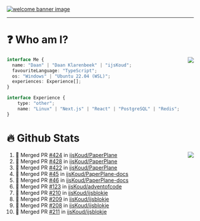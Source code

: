 <h1 align="center" style="display:none;"></h1>

<a href="https://ijskoud.dev/"><img src="https://cdn.ijskoud.dev/files/IIcds5oPKl.png" alt="welcome banner image" /></a>

---

# ❓ Who am I?

<img align="right" src="http://gh-stats.ijskoud.dev/api/top-langs?username=ijsKoud&cache_seconds=1800&layout=compact&hide_border=true&hide_rank=true&show_icons=true&theme=dark&title_color=ffffff&hide_border=true&locale=en" />

```typescript
interface Me {
  name: "Daan" | "Daan Klarenbeek" | "ijsKoud";
  favouriteLanguage: "TypeScript";
  os: "Windows" | "Ubuntu 22.04 (WSL)";
  experiences: Experience[];
}

interface Experience {
    type: "other";
    name: "Linux" | "Next.js" | "React" | "PostgreSQL" | "Redis";
}
```

# 🔥 Github Stats

<img align="right" src="http://gh-stats.ijskoud.dev/api? username=ijsKoud&cache_seconds=1800&hide_border=true&hide_rank=true&show_icons=true&theme=dark&title_color=ffffff&hide_border=true&locale=en">

<!--START_SECTION:activity-->
1. 🎉 Merged PR [#424](https://github.com/ijsKoud/PaperPlane/pull/424) in [ijsKoud/PaperPlane](https://github.com/ijsKoud/PaperPlane)
2. 🎉 Merged PR [#428](https://github.com/ijsKoud/PaperPlane/pull/428) in [ijsKoud/PaperPlane](https://github.com/ijsKoud/PaperPlane)
3. 🎉 Merged PR [#422](https://github.com/ijsKoud/PaperPlane/pull/422) in [ijsKoud/PaperPlane](https://github.com/ijsKoud/PaperPlane)
4. 🎉 Merged PR [#45](https://github.com/ijsKoud/PaperPlane-docs/pull/45) in [ijsKoud/PaperPlane-docs](https://github.com/ijsKoud/PaperPlane-docs)
5. 🎉 Merged PR [#46](https://github.com/ijsKoud/PaperPlane-docs/pull/46) in [ijsKoud/PaperPlane-docs](https://github.com/ijsKoud/PaperPlane-docs)
6. 🎉 Merged PR [#123](https://github.com/ijsKoud/adventofcode/pull/123) in [ijsKoud/adventofcode](https://github.com/ijsKoud/adventofcode)
7. 🎉 Merged PR [#210](https://github.com/ijsKoud/ijsblokje/pull/210) in [ijsKoud/ijsblokje](https://github.com/ijsKoud/ijsblokje)
8. 🎉 Merged PR [#209](https://github.com/ijsKoud/ijsblokje/pull/209) in [ijsKoud/ijsblokje](https://github.com/ijsKoud/ijsblokje)
9. 🎉 Merged PR [#208](https://github.com/ijsKoud/ijsblokje/pull/208) in [ijsKoud/ijsblokje](https://github.com/ijsKoud/ijsblokje)
10. 🎉 Merged PR [#211](https://github.com/ijsKoud/ijsblokje/pull/211) in [ijsKoud/ijsblokje](https://github.com/ijsKoud/ijsblokje)
<!--END_SECTION:activity-->

<h1 align="center" style="display:none;"></h1>

